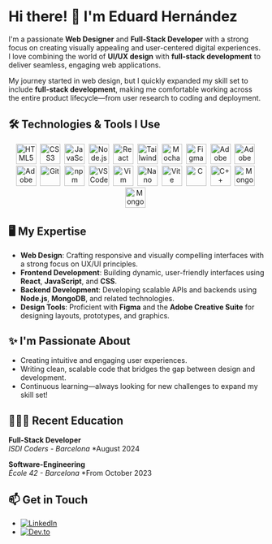 # Hi there! 👋 I'm Eduard Hernández

I'm a passionate **Web Designer** and **Full-Stack Developer** with a strong focus on creating visually appealing and user-centered digital experiences.
I love combining the world of **UI/UX design** with **full-stack development** to deliver seamless, engaging web applications.

My journey started in web design, but I quickly expanded my skill set to include **full-stack development**, making me comfortable working across the entire product lifecycle—from user research to coding and deployment.

## 🛠️ Technologies & Tools I Use

<div align="center">
  <img src="https://cdn.jsdelivr.net/gh/devicons/devicon/icons/html5/html5-original.svg" title="HTML5" width="40" height="40"/>&nbsp;
  <img src="https://cdn.jsdelivr.net/gh/devicons/devicon/icons/css3/css3-original.svg" title="CSS3" width="40" height="40"/>&nbsp;
  <img src="https://cdn.jsdelivr.net/gh/devicons/devicon/icons/javascript/javascript-original.svg" title="JavaScript" width="40" height="40"/>&nbsp;
  <img src="https://cdn.jsdelivr.net/gh/devicons/devicon/icons/nodejs/nodejs-original.svg" title="Node.js" width="40" height="40"/>&nbsp;
  <img src="https://cdn.jsdelivr.net/gh/devicons/devicon/icons/react/react-original.svg" title="React" width="40" height="40"/>&nbsp;
  <img src="https://cdn.jsdelivr.net/gh/devicons/devicon@latest/icons/tailwindcss/tailwindcss-original.svg" title="TailwindCSS" width="40" height="40"/>&nbsp;
  <img src="https://cdn.jsdelivr.net/gh/devicons/devicon@latest/icons/mocha/mocha-original.svg" title="Mocha" width="40" height="40"/>&nbsp;
  <img src="https://cdn.jsdelivr.net/gh/devicons/devicon/icons/figma/figma-original.svg" title="Figma" width="40" height="40"/>&nbsp;
  <img src="https://cdn.jsdelivr.net/gh/devicons/devicon@latest/icons/illustrator/illustrator-line.svg" title="Adobe Illustrator" width="40" height="40"/>&nbsp;
  <img src="https://cdn.jsdelivr.net/gh/devicons/devicon@latest/icons/premierepro/premierepro-original.svg" title="Adobe Premiere Pro" width="40" height="40"/>&nbsp;
  <img src="https://cdn.jsdelivr.net/gh/devicons/devicon@latest/icons/photoshop/photoshop-original.svg" title="Adobe Photoshop" width="40" height="40"/>&nbsp;
  <img src="https://cdn.jsdelivr.net/gh/devicons/devicon/icons/git/git-original.svg" title="Git" width="40" height="40"/>&nbsp;
  <img src="https://cdn.jsdelivr.net/gh/devicons/devicon@latest/icons/npm/npm-original-wordmark.svg" title="npm" width="40" height="40"/>&nbsp;
  <img src="https://cdn.jsdelivr.net/gh/devicons/devicon/icons/vscode/vscode-original.svg" title="VSCode" width="40" height="40"/>&nbsp;
  <img src="https://cdn.jsdelivr.net/gh/devicons/devicon/icons/vim/vim-original.svg" title="Vim" width="40" height="40"/>&nbsp;
  <img src="https://cdn.jsdelivr.net/gh/devicons/devicon@latest/icons/nano/nano-plain-wordmark.svg" title="Nano" width="40" height="40"/>&nbsp;
  <img src="https://cdn.jsdelivr.net/gh/devicons/devicon@latest/icons/vitejs/vitejs-original.svg" title="Vite" width="40" height="40"/>&nbsp;
  <img src="https://cdn.jsdelivr.net/gh/devicons/devicon/icons/c/c-original.svg" title="C" width="40" height="40"/>&nbsp;
  <img src="https://cdn.jsdelivr.net/gh/devicons/devicon/icons/cplusplus/cplusplus-original.svg" title="C++" width="40" height="40"/>&nbsp;
  <img src="https://cdn.jsdelivr.net/gh/devicons/devicon/icons/mongodb/mongodb-original.svg" title="MongoDB" width="40" height="40"/>&nbsp;
  <img src="https://cdn.jsdelivr.net/gh/devicons/devicon@latest/icons/mongoose/mongoose-original.svg" title="MongoDB" width="40" height="40"/>&nbsp;
</div>

## 🖥 My Expertise

- **Web Design**: Crafting responsive and visually compelling interfaces with a strong focus on UX/UI principles.
- **Frontend Development**: Building dynamic, user-friendly interfaces using **React**, **JavaScript**, and **CSS**.
- **Backend Development**: Developing scalable APIs and backends using **Node.js**, **MongoDB**, and related technologies.
- **Design Tools**: Proficient with **Figma** and the **Adobe Creative Suite** for designing layouts, prototypes, and graphics.

## ✨ I'm Passionate About

- Creating intuitive and engaging user experiences.
- Writing clean, scalable code that bridges the gap between design and development.
- Continuous learning—always looking for new challenges to expand my skill set!

## 👨🏽‍🎓 Recent Education

**Full-Stack Developer**  
*ISDI Coders - Barcelona*
*August 2024

**Software-Engineering**  
*École 42 - Barcelona*
*From October 2023

## 📫 Get in Touch

- [![LinkedIn](https://img.shields.io/badge/-LinkedIn-0A66C2?logo=linkedin&logoColor=fff)](https://www.linkedin.com/in/eduard-hernandez-ventos)
- [![Dev.to](https://img.shields.io/badge/-Dev.to-0A0A0A?logo=devdotto&logoColor=fff)](https://dev.to/eduhvdev)
